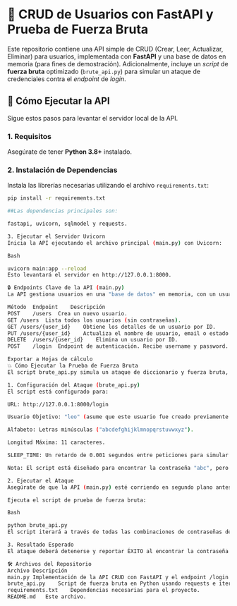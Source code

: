 # 🐍 CRUD de Usuarios con FastAPI y Prueba de Fuerza Bruta

Este repositorio contiene una API simple de CRUD (Crear, Leer, Actualizar, Eliminar) para usuarios, implementada con **FastAPI** y una base de datos en memoria (para fines de demostración). Adicionalmente, incluye un *script* de **fuerza bruta** optimizado (`brute_api.py`) para simular un ataque de credenciales contra el *endpoint* de *login*.

## 🚀 Cómo Ejecutar la API

Sigue estos pasos para levantar el servidor local de la API.

### 1. Requisitos

Asegúrate de tener **Python 3.8+** instalado.

### 2. Instalación de Dependencias

Instala las librerías necesarias utilizando el archivo `requirements.txt`:

```bash
pip install -r requirements.txt

##Las dependencias principales son: 

fastapi, uvicorn, sqlmodel y requests.

3. Ejecutar el Servidor Uvicorn
Inicia la API ejecutando el archivo principal (main.py) con Uvicorn:

Bash

uvicorn main:app --reload
Esto levantará el servidor en http://127.0.0.1:8000.

🔒 Endpoints Clave de la API (main.py)
La API gestiona usuarios en una "base de datos" en memoria, con un usuario semilla pre-cargado: wilian con contraseña pass123.

Método	Endpoint	Descripción
POST	/users	Crea un nuevo usuario.
GET	/users	Lista todos los usuarios (sin contraseñas).
GET	/users/{user_id}	Obtiene los detalles de un usuario por ID.
PUT	/users/{user_id}	Actualiza el nombre de usuario, email o estado (is_active).
DELETE	/users/{user_id}	Elimina un usuario por ID.
POST	/login	Endpoint de autenticación. Recibe username y password. Retorna 200 OK si las credenciales son válidas.

Exportar a Hojas de cálculo
💥 Cómo Ejecutar la Prueba de Fuerza Bruta
El script brute_api.py simula un ataque de diccionario y fuerza bruta, probando contraseñas contra el endpoint /login de la API.

1. Configuración del Ataque (brute_api.py)
El script está configurado para:

URL: http://127.0.0.1:8000/login

Usuario Objetivo: "leo" (asume que este usuario fue creado previamente o existe en la base de datos).

Alfabeto: Letras minúsculas ("abcdefghijklmnopqrstuvwxyz").

Longitud Máxima: 11 caracteres.

SLEEP_TIME: Un retardo de 0.001 segundos entre peticiones para simular un ataque controlado y no saturar el servidor.

Nota: El script está diseñado para encontrar la contraseña "abc", pero el usuario objetivo "leo" (que tiene una contraseña abc en el ejemplo) no está pre-cargado. El script está actualmente configurado para buscar la contraseña 'abc' con una longitud máxima de 11, asumiendo que el usuario "leo" existe en la base de datos de la API.

2. Ejecutar el Ataque
Asegúrate de que la API (main.py) esté corriendo en segundo plano antes de iniciar el ataque.

Ejecuta el script de prueba de fuerza bruta:

Bash

python brute_api.py
El script iterará a través de todas las combinaciones de contraseñas de longitud 1 hasta MAX_LENGTH, imprimiendo el progreso y el resultado final.

3. Resultado Esperado
El ataque deberá detenerse y reportar ÉXITO al encontrar la contraseña configurada para el usuario objetivo, mostrando el tiempo total y el número de intentos realizados.

🛠️ Archivos del Repositorio
Archivo	Descripción
main.py	Implementación de la API CRUD con FastAPI y el endpoint /login.
brute_api.py	Script de fuerza bruta en Python usando requests e itertools para atacar el endpoint /login.
requirements.txt	Dependencias necesarias para el proyecto.
README.md	Este archivo.
